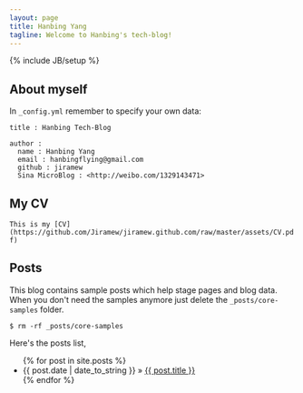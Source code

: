 ```yaml
---
layout: page
title: Hanbing Yang
tagline: Welcome to Hanbing's tech-blog!
---
```

{% include JB/setup %}

## About myself

In `_config.yml` remember to specify your own data:
    
    title : Hanbing Tech-Blog
    
    author :
      name : Hanbing Yang
      email : hanbingflying@gmail.com
      github : jiramew
      Sina MicroBlog : <http://weibo.com/1329143471>

	  
## My CV

<!--
<p>This is an <a href="https://github.com/Jiramew/jiramew.github.com/raw/master/assets/CV.pdf" title="With a Title">example link</a>.</p>
-->
`This is my [CV](https://github.com/Jiramew/jiramew.github.com/raw/master/assets/CV.pdf)`	
	
	
## Posts

This blog contains sample posts which help stage pages and blog data.
When you don't need the samples anymore just delete the `_posts/core-samples` folder.

    $ rm -rf _posts/core-samples

Here's the posts list,

<ul class="posts">
  {% for post in site.posts %}
    <li><span>{{ post.date | date_to_string }}</span> &raquo; <a href="{{ BASE_PATH }}{{ post.url }}">{{ post.title }}</a></li>
  {% endfor %}
</ul>
